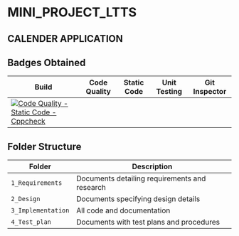 # MINI_PROJECT_LTTS

## CALENDER APPLICATION


## Badges Obtained
Build | Code Quality | Static Code |Unit Testing| Git Inspector 
------|--------------|--------------|---------------|----------
  [![Code Quality - Static Code - Cppcheck](https://github.com/Purva112/Demo/actions/workflows/cpp_check.yml/badge.svg)](https://github.com/Purva112/Demo/actions/workflows/cpp_check.yml)|   |   |  


## Folder Structure
Folder             | Description
-------------------| -----------------------------------------
`1_Requirements`   | Documents detailing requirements and research
`2_Design`         | Documents specifying design details
`3_Implementation` | All code and documentation
`4_Test_plan`      | Documents with test plans and procedures


